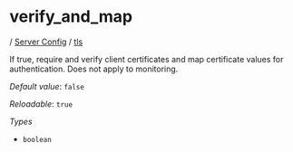 # verify_and_map

/ [Server Config](/ref/config/index.md) / [tls](/ref/config/tls/index.md) 

If true, require and verify client certificates and map certificate values for authentication. Does not apply to monitoring.

*Default value*: `false`

*Reloadable*: `true`

*Types*

- `boolean`


